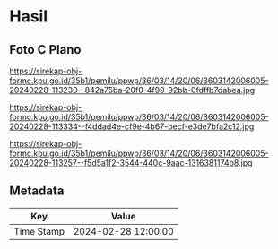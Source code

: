 # Hasil

## Foto C Plano

https://sirekap-obj-formc.kpu.go.id/35b1/pemilu/ppwp/36/03/14/20/06/3603142006005-20240228-113230--842a75ba-20f0-4f99-92bb-0fdffb7dabea.jpg

https://sirekap-obj-formc.kpu.go.id/35b1/pemilu/ppwp/36/03/14/20/06/3603142006005-20240228-113334--f4ddad4e-cf9e-4b67-becf-e3de7bfa2c12.jpg

https://sirekap-obj-formc.kpu.go.id/35b1/pemilu/ppwp/36/03/14/20/06/3603142006005-20240228-113257--f5d5a1f2-3544-440c-9aac-1316381174b8.jpg


## Metadata

| Key        | Value               |
| ---------- | ------------------- |
| Time Stamp | 2024-02-28 12:00:00 |



